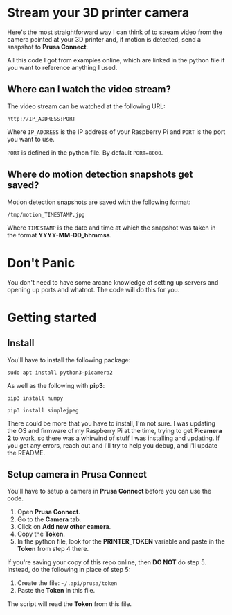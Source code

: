 # Stream your 3D printer camera

Here's the most straightforward way I can think of to stream video from the
camera pointed at your 3D printer and, if motion is detected, send a snapshot
to **Prusa Connect**.

All this code I got from examples online, which are linked in the python file
if you want to reference anything I used.

## Where can I watch the video stream?

The video stream can be watched at the following URL:

```http://IP_ADDRESS:PORT```

Where `IP_ADDRESS` is the IP address of your Raspberry Pi and `PORT` is the
port you want to use.

`PORT` is defined in the python file. By default `PORT=8000`.

## Where do motion detection snapshots get saved?

Motion detection snapshots are saved with the following format:

```/tmp/motion_TIMESTAMP.jpg```

Where `TIMESTAMP` is the date and time at which the snapshot was taken in the
format **YYYY-MM-DD_hhmmss**.

# Don't Panic

You don't need to have some arcane knowledge of setting up servers and opening
up ports and whatnot.  The code will do this for you.

# Getting started

## Install

You'll have to install the following package:

```sudo apt install python3-picamera2```

As well as the following with **pip3**:

```pip3 install numpy```

```pip3 install simplejpeg```

There could be more that you have to install, I'm not sure.  I was updating the
OS and firmware of my Raspberry Pi at the time, trying to get **Picamera 2** to
work, so there was a whirwind of stuff I was installing and updating.  If you
get any errors, reach out and I'll try to help you debug, and I'll update the
README.

## Setup camera in Prusa Connect

You'll have to setup a camera in **Prusa Connect** before you can use the code.

1. Open **Prusa Connect**.
2. Go to the **Camera** tab.
3. Click on **Add new other camera**.
4. Copy the **Token**.
5. In the python file, look for the **PRINTER_TOKEN** variable and paste in the
   **Token** from step 4 there.

If you're saving your copy of this repo online, then **DO NOT** do step 5.
Instead, do the following in place of step 5:

1. Create the file: `~/.api/prusa/token`
2. Paste the **Token** in this file.

The script will read the **Token** from this file.

